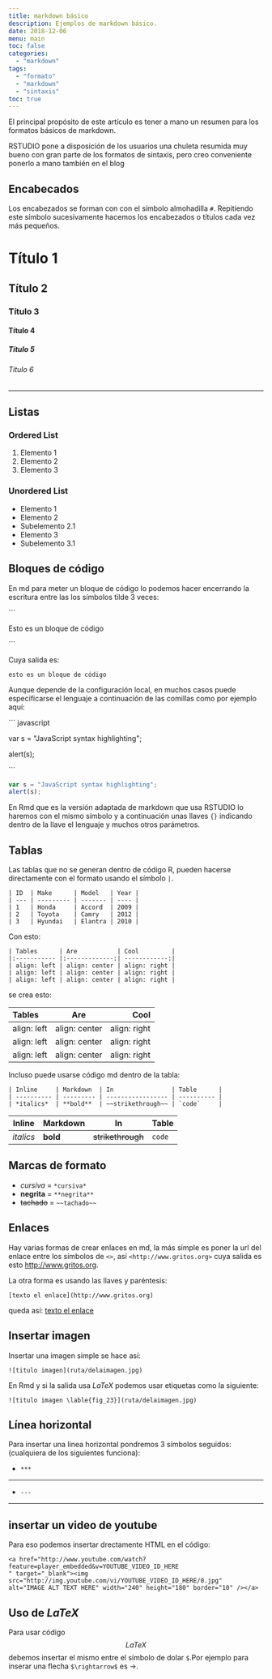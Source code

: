 ```yaml
---
title: markdown básico
description: Ejemplos de markdown básico.
date: 2018-12-06
menu: main
toc: false
categories:
  - "markdown"
tags:
  - "formato"
  - "markdown"
  - "sintaxis"
toc: true
---
```


El principal propósito de este artículo es tener a mano un resumen para los formatos básicos de markdown.

RSTUDIO pone a disposición de los usuarios una chuleta resumida muy bueno con gran parte de los formatos de sintaxis, pero creo conveniente ponerlo a mano también en el blog

<!--more-->

## Encabecados

Los encabezados se forman con con el símbolo almohadilla `#`. Repitiendo este símbolo sucesivamente hacemos los encabezados o títulos cada vez más pequeños.

# Título 1
## Título 2
### Título 3
#### Título 4
##### Título 5
###### Título 6

***

## Listas

### Ordered List

1. Elemento 1
2. Elemento 2
3. Elemento 3

### Unordered List

* Elemento 1
* Elemento 2
 * Subelemento 2.1
* Elemento 3
 * Subelemento 3.1


## Bloques de código

En md para meter un bloque de código lo podemos hacer encerrando la escritura entre las los símbolos tilde 3 veces:  

\`\`\`

 Esto es un bloque de código
 
\`\`\`

Cuya salida es:
```
esto es un bloque de código
```
Aunque depende de la configuración local, en muchos casos puede especificarse el lenguaje a continuación de las comillas como por ejemplo aquí:


\`\`\` javascript

var s = "JavaScript syntax highlighting";

alert(s);

\`\`\`

```javascript
var s = "JavaScript syntax highlighting";
alert(s);
```

En Rmd que es la versión adaptada de markdown que usa RSTUDIO lo haremos con el mismo símbolo y a continuación unas llaves `{}` indicando dentro de la llave el lenguaje y muchos otros parámetros.

## Tablas
Las tablas que no se generan dentro de código R, pueden hacerse directamente con el formato usando el símbolo `|`.

```
| ID  | Make      | Model   | Year |
| --- | --------- | ------- | ---- |
| 1   | Honda     | Accord  | 2009 |
| 2   | Toyota    | Camry   | 2012 |
| 3   | Hyundai   | Elantra | 2010 |
```
Con esto:

```
| Tables      | Are           | Cool         |
|:----------- |:-------------:| ------------:|
| align: left | align: center | align: right |
| align: left | align: center | align: right |
| align: left | align: center | align: right |
```

se crea esto:

| Tables      | Are           | Cool         |
|:----------- |:-------------:| ------------:|
| align: left | align: center | align: right |
| align: left | align: center | align: right |
| align: left | align: center | align: right |

Incluso puede usarse código md dentro de la tabla:

```
| Inline     | Markdown  | In                | Table      |
| ---------- | --------- | ----------------- | ---------- |
| *italics*  | **bold**  | ~~strikethrough~~ | `code`     |
```
| Inline     | Markdown  | In                | Table      |
| ---------- | --------- | ----------------- | ---------- |
| *italics*  | **bold**  | ~~strikethrough~~ | `code`     |


## Marcas de formato

 * *cursiva* = `*cursiva*`
 * **negrita** = `**negrita**`
 * ~~tachado~~ = `~~tachado~~`

## Enlaces
Hay varias formas de crear enlaces en md, la más simple es poner la url del enlace entre los símbolos de `<>`, así `<http://www.gritos.org>` cuya salida es esto <http://www.gritos.org>.

La otra forma es usando las llaves y paréntesis:

```
[texto el enlace](http://www.gritos.org)
```
queda así:
[texto el enlace](http://www.gritos.org)


## Insertar imagen
Insertar una imagen simple se hace así:

```
![titulo imagen](ruta/delaimagen.jpg)
```

En Rmd y si la salida usa $LaTeX$ podemos usar etiquetas como la siguiente:

```
![titulo imagen \lable{fig_23}](ruta/delaimagen.jpg)
```

## Línea horizontal
Para insertar una linea horizontal pondremos 3 símbolos seguidos: (cualquiera de los siguientes funciona):

 * `***`

***

 * `---` 
 
 --- 


## insertar un video de youtube
Para eso podemos insertar drectamente HTML en el código:

```
<a href="http://www.youtube.com/watch?feature=player_embedded&v=YOUTUBE_VIDEO_ID_HERE
" target="_blank"><img src="http://img.youtube.com/vi/YOUTUBE_VIDEO_ID_HERE/0.jpg" 
alt="IMAGE ALT TEXT HERE" width="240" height="180" border="10" /></a>
```

## Uso de $LaTeX$
Para usar código $$LaTeX$$ debemos insertar el mismo entre el símbolo de dolar `$`.Por ejemplo para inserar una flecha  `$\rightarrow$` es $\rightarrow$. 

